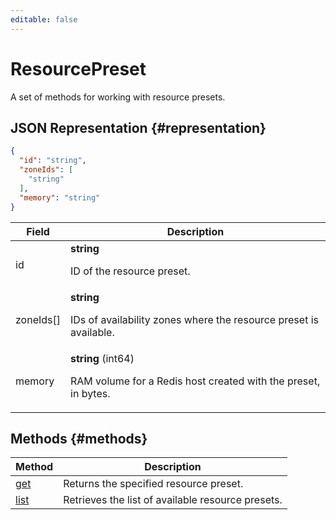 ```yaml
---
editable: false
---
```


# ResourcePreset
A set of methods for working with resource presets.
## JSON Representation {#representation}
```json 
{
  "id": "string",
  "zoneIds": [
    "string"
  ],
  "memory": "string"
}
```
 
Field | Description
--- | ---
id | **string**<br><p>ID of the resource preset.</p> 
zoneIds[] | **string**<br><p>IDs of availability zones where the resource preset is available.</p> 
memory | **string** (int64)<br><p>RAM volume for a Redis host created with the preset, in bytes.</p> 

## Methods {#methods}
Method | Description
--- | ---
[get](get.md) | Returns the specified resource preset.
[list](list.md) | Retrieves the list of available resource presets.